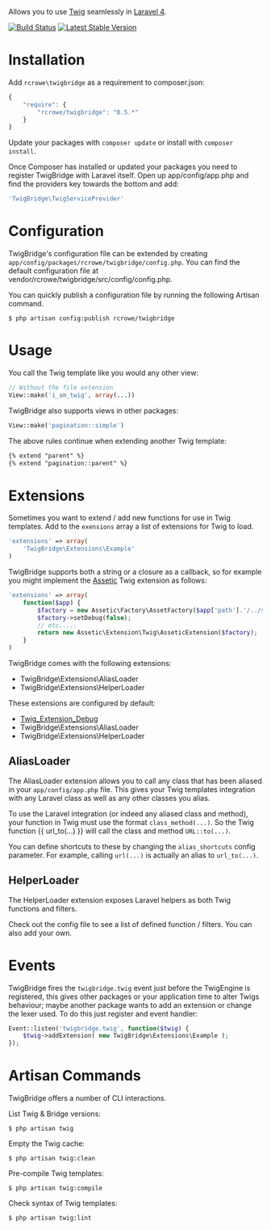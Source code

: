 Allows you to use [Twig](http://twig.sensiolabs.org/) seamlessly in [Laravel 4](http://laravel.com/).

[![Build Status](https://travis-ci.org/rcrowe/TwigBridge.png?branch=master)](https://travis-ci.org/rcrowe/TwigBridge)
[![Latest Stable Version](https://poser.pugx.org/rcrowe/twigbridge/v/stable.png)](https://packagist.org/packages/rcrowe/twigbridge)

Installation
============

Add `rcrowe\twigbridge` as a requirement to composer.json:

```javascript
{
    "require": {
        "rcrowe/twigbridge": "0.5.*"
    }
}
```

Update your packages with `composer update` or install with `composer install`.

Once Composer has installed or updated your packages you need to register TwigBridge with Laravel itself. Open up app/config/app.php and find the providers key towards the bottom and add:

```php
'TwigBridge\TwigServiceProvider'
```

Configuration
=============

TwigBridge's configuration file can be extended by creating `app/config/packages/rcrowe/twigbridge/config.php`. You can find the default configuration file at vendor/rcrowe/twigbridge/src/config/config.php.

You can quickly publish a configuration file by running the following Artisan command.

```
$ php artisan config:publish rcrowe/twigbridge
```

Usage
=====

You call the Twig template like you would any other view:

```php
// Without the file extension
View::make('i_am_twig', array(...))
```

TwigBridge also supports views in other packages:

```php
View::make('pagination::simple')
```

The above rules continue when extending another Twig template:

```html
{% extend "parent" %}
{% extend "pagination::parent" %}
```

Extensions
==========

Sometimes you want to extend / add new functions for use in Twig templates. Add to the `exensions` array a list of extensions for Twig to load.

```php
'extensions' => array(
    'TwigBridge\Extensions\Example'
)
```

TwigBridge supports both a string or a closure as a callback, so for example you might implement the [Assetic](https://github.com/kriswallsmith/assetic) Twig extension as follows:

```php
'extensions' => array(
    function($app) {
        $factory = new Assetic\Factory\AssetFactory($app['path'].'/../some/path/');
        $factory->setDebug(false);
        // etc.....
        return new Assetic\Extension\Twig\AsseticExtension($factory);
    }
)
```

TwigBridge comes with the following extensions:

- TwigBridge\Extensions\AliasLoader
- TwigBridge\Extensions\HelperLoader

These extensions are configured by default:

- [Twig_Extension_Debug](http://twig.sensiolabs.org/doc/extensions/debug.html)
- TwigBridge\Extensions\AliasLoader
- TwigBridge\Extensions\HelperLoader

AliasLoader
-----------

The AliasLoader extension allows you to call any class that has been aliased in your `app/config/app.php` file. This gives your Twig templates integration with any Laravel class as well as any other classes you alias.

To use the Laravel integration (or indeed any aliased class and method), your function in Twig must use the format `class_method(...)`. So the Twig function {{ url_to(...) }} will call the class and method `URL::to(...)`.

You can define shortcuts to these by changing the `alias_shortcuts` config parameter. For example, calling `url(...)` is actually an alias to `url_to(...)`.

HelperLoader
-----------

The HelperLoader extension exposes Laravel helpers as both Twig functions and filters.

Check out the config file to see a list of defined function / filters. You can also add your own.

Events
======

TwigBridge fires the `twigbridge.twig` event just before the TwigEngine is registered, this gives other packages or your application time to alter Twigs behaviour; maybe another package wants to add an extension or change the lexer used. To do this just register and event handler:

```php
Event::listen('twigbridge.twig', function($twig) {
    $twig->addExtension( new TwigBridge\Extensions\Example );
});
```

Artisan Commands
================

TwigBridge offers a number of CLI interactions.

List Twig & Bridge versions:
```
$ php artisan twig
```

Empty the Twig cache:
```
$ php artisan twig:clean
```

Pre-compile Twig templates:
```
$ php artisan twig:compile
```

Check syntax of Twig templates:
```
$ php artisan twig:lint
```
